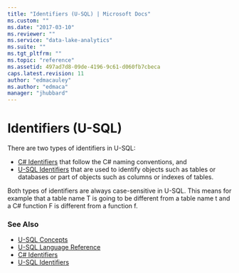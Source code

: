 ```yaml
---
title: "Identifiers (U-SQL) | Microsoft Docs"
ms.custom: ""
ms.date: "2017-03-10"
ms.reviewer: ""
ms.service: "data-lake-analytics"
ms.suite: ""
ms.tgt_pltfrm: ""
ms.topic: "reference"
ms.assetid: 497ad7d8-09de-4196-9c61-d060fb7cbeca
caps.latest.revision: 11
author: "edmacauley"
ms.author: "edmaca"
manager: "jhubbard"
---
```

# Identifiers (U-SQL)
There are two types of identifiers in U-SQL: 
* [C# Identifiers](csharp-identifiers.md) that follow the C# naming conventions, and
* [U-SQL Identifiers](u-sql-identifiers.md) that are used to identify objects such as tables or databases or part of objects such as columns or indexes of tables. 
  
Both types of identifiers are always case-sensitive in U-SQL. This means for example that a table name T is going to be different from a table name t and a C# function F is different from a function f.  
  
### See Also
* [U-SQL Concepts](https://msdn.microsoft.com/library/azure/mt621293.aspx)
* [U-SQL Language Reference](u-sql-language-reference.md)
* [C# Identifiers](csharp-identifiers.md)
* [U-SQL Identifiers](u-sql-identifiers.md)